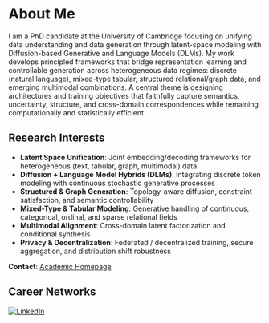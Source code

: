 # About Me

I am a PhD candidate at the University of Cambridge focusing on unifying data understanding and data generation through latent-space modeling with Diffusion-based Generative and Language Models (DLMs). My work develops principled frameworks that bridge representation learning and controllable generation across heterogeneous data regimes: discrete (natural language), mixed-type tabular, structured relational/graph data, and emerging multimodal combinations. A central theme is designing architectures and training objectives that faithfully capture semantics, uncertainty, structure, and cross-domain correspondences while remaining computationally and statistically efficient.

## Research Interests
- **Latent Space Unification**: Joint embedding/decoding frameworks for heterogeneous (text, tabular, graph, multimodal) data
- **Diffusion + Language Model Hybrids (DLMs)**: Integrating discrete token modeling with continuous stochastic generative processes
- **Structured & Graph Generation**: Topology-aware diffusion, constraint satisfaction, and semantic controllability
- **Mixed-Type & Tabular Modeling**: Generative handling of continuous, categorical, ordinal, and sparse relational fields
- **Multimodal Alignment**: Cross-domain latent factorization and conditional synthesis
- **Privacy & Decentralization**: Federated / decentralized training, secure aggregation, and distribution shift robustness


**Contact**: [Academic Homepage](https://yunbo-max.github.io/)

## Career Networks
[![LinkedIn](https://img.shields.io/badge/LinkedIn-%230077B5.svg?logo=linkedin&logoColor=white)](https://linkedin.com/in/yunbo-long-ab192a1b7)

